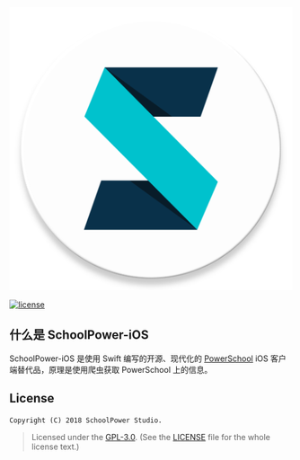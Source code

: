 ![](ic_launcher-web.png)

[![license](https://img.shields.io/github/license/HITGIF/SchoolPower-ios.svg)](https://github.com/HITGIF/SchoolPower-iOS/blob/master/LICENSE)

什么是 SchoolPower-iOS
-------
SchoolPower-iOS 是使用 Swift 编写的开源、现代化的 [PowerSchool](https://www.powerschool.com/) iOS 客户端替代品，原理是使用爬虫获取 PowerSchool 上的信息。

License
-------
    Copyright (C) 2018 SchoolPower Studio.
> Licensed under the [GPL-3.0](https://www.gnu.org/licenses/gpl.html).
> (See the [LICENSE](https://github.com/SchoolPower/SchoolPower-iOS/blob/master/LICENSE) file for the whole license text.)
